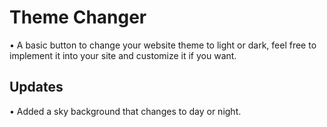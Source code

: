 # Theme Changer
• A basic button to change your website theme to light or dark, feel free to implement it into your site and customize it if you want.
## Updates
• Added a sky background that changes to day or night.
